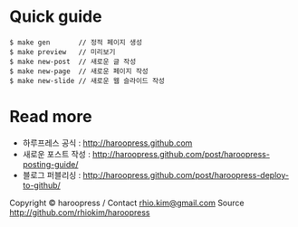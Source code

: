 # Quick guide
```
$ make gen       // 정적 페이지 생성
$ make preview   // 미리보기
$ make new-post  // 새로운 글 작성
$ make new-page  // 새로운 페이지 작성
$ make new-slide // 새로운 웹 슬라이드 작성
```
# Read more
* 하루프레스 공식 : http://haroopress.github.com
* 새로운 포스트 작성 : http://haroopress.github.com/post/haroopress-posting-guide/
* 블로그 퍼블리싱 : http://haroopress.github.com/post/haroopress-deploy-to-github/

Copyright © haroopress / Contact rhio.kim@gmail.com
Source http://github.com/rhiokim/haroopress

